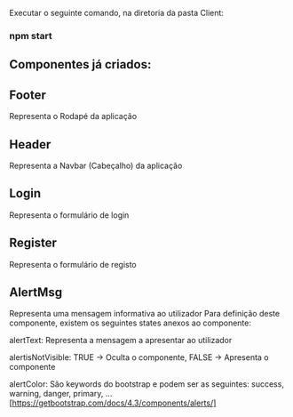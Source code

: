 Executar o seguinte comando, na diretoria da pasta Client:
### npm start

## Componentes já criados:

  ## Footer 
  Representa o Rodapé da aplicação
  
  ## Header
  Representa a Navbar (Cabeçalho) da aplicação
  
  ## Login
  Representa o formulário de login
  
  ## Register
  Representa o formulário de registo
  
  ## AlertMsg
  Representa uma mensagem informativa ao utilizador
  Para definição deste componente, existem os seguintes states anexos ao componente:
  
  alertText: Representa a mensagem a apresentar ao utilizador
    
  alertisNotVisible:  TRUE -> Oculta o componente, FALSE -> Apresenta o componente
    
  alertColor: São keywords do bootstrap e podem ser as seguintes: success, warning, danger, primary, ... [https://getbootstrap.com/docs/4.3/components/alerts/]
    